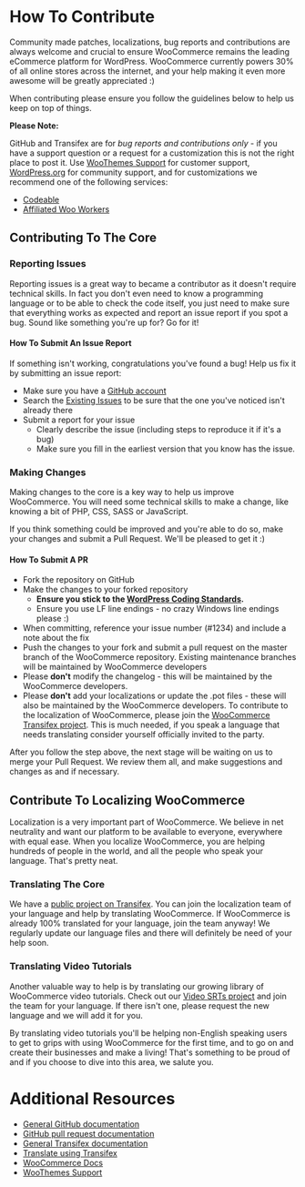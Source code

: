 # How To Contribute

Community made patches, localizations, bug reports and contributions are always welcome and crucial to ensure WooCommerce remains the leading eCommerce platform for WordPress. WooCommerce currently powers 30% of all online stores across the internet, and your help making it even more awesome will be greatly appreciated :)

When contributing please ensure you follow the guidelines below to help us keep on top of things.

__Please Note:__

GitHub and Transifex are for *bug reports and contributions only* - if you have a support question or a request for a customization this is not the right place to post it. Use [WooThemes Support](http://support.woothemes.com) for customer support, [WordPress.org](http://wordpress.org/support/plugin/woocommerce) for community support, and for customizations we recommend one of the following services:

- [Codeable](https://codeable.io/)
- [Affiliated Woo Workers](http://www.woothemes.com/affiliated-woo-workers/)

## Contributing To The Core

### Reporting Issues

Reporting issues is a great way to became a contributor as it doesn't require technical skills. In fact you don't even need to know a programming language or to be able to check the code itself, you just need to make sure that everything works as expected and report an issue report if you spot a bug. Sound like something you're up for? Go for it!

#### How To Submit An Issue Report

If something isn't working, congratulations you've found a bug! Help us fix it by submitting an issue report:

* Make sure you have a [GitHub account](https://github.com/signup/free)
* Search the [Existing Issues](https://github.com/woothemes/woocommerce/issues) to be sure that the one you've noticed isn't already there
* Submit a report for your issue
  * Clearly describe the issue (including steps to reproduce it if it's a bug)
  * Make sure you fill in the earliest version that you know has the issue.

### Making Changes

Making changes to the core is a key way to help us improve WooCommerce. You will need some technical skills to make a change, like knowing a bit of PHP, CSS, SASS or JavaScript.

If you think something could be improved and you're able to do so, make your changes and submit a Pull Request. We'll be pleased to get it :)

#### How To Submit A PR

* Fork the repository on GitHub
* Make the changes to your forked repository
  * **Ensure you stick to the [WordPress Coding Standards](http://make.wordpress.org/core/handbook/coding-standards/php/).**
  * Ensure you use LF line endings - no crazy Windows line endings please :)
* When committing, reference your issue number (#1234) and include a note about the fix
* Push the changes to your fork and submit a pull request on the master branch of the WooCommerce repository. Existing maintenance branches will be maintained by WooCommerce developers
* Please **don't** modify the changelog - this will be maintained by the WooCommerce developers.
* Please **don't** add your localizations or update the .pot files - these will also be maintained by the WooCommerce developers. To contribute to the localization of WooCommerce, please join the [WooCommerce Transifex project](https://www.transifex.com/projects/p/woocommerce/). This is much needed, if you speak a language that needs translating consider yourself officially invited to the party.

After you follow the step above, the next stage will be waiting on us to merge your Pull Request. We review them all, and make suggestions and changes as and if necessary.

## Contribute To Localizing WooCommerce

Localization is a very important part of WooCommerce. We believe in net neutrality and want our platform to be available to everyone, everywhere with equal ease. When you localize WooCommerce, you are helping hundreds of people in the world, and all the people who speak your language. That's pretty neat.

### Translating The Core

We have a [public project on Transifex](https://www.transifex.com/projects/p/woocommerce/). You can join the localization team of your language and help by translating WooCommerce.
If WooCommerce is already 100% translated for your language, join the team anyway! We regularly update our language files and there will definitely be need of your help soon.

### Translating Video Tutorials

Another valuable way to help is by translating our growing library of WooCommerce video tutorials. Check out our [Video SRTs project](https://www.transifex.com/projects/p/video-srts/) and join the team for your language. If there isn't one, please request the new language and we will add it for you.

By translating video tutorials you'll be helping non-English speaking users to get to grips with using WooCommerce for the first time, and to go on and create their businesses and make a living! That's something to be proud of and if you choose to dive into this area, we salute you.

# Additional Resources

* [General GitHub documentation](http://help.github.com/)
* [GitHub pull request documentation](http://help.github.com/send-pull-requests/)
* [General Transifex documentation](http://docs.transifex.com/)
* [Translate using Transifex](http://docs.transifex.com/introduction/translators/)
* [WooCommerce Docs](http://docs.woothemes.com/)
* [WooThemes Support](http://support.woothemes.com)
